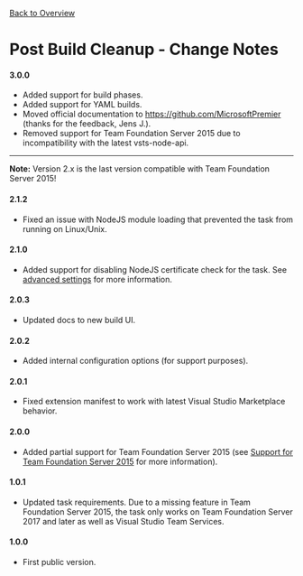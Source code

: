 [Back to Overview](./overview.md)

# Post Build Cleanup - Change Notes

#### 3.0.0
- Added support for build phases.
- Added support for YAML builds.
- Moved official documentation to https://github.com/MicrosoftPremier (thanks for the feedback, Jens J.).
- Removed support for Team Foundation Server 2015 due to incompatibility with the latest vsts-node-api.

--------------------------------------------------------------------------------
**Note:** Version 2.x is the last version compatible with Team Foundation Server 2015!

#### 2.1.2
- Fixed an issue with NodeJS module loading that prevented the task from running on Linux/Unix.

#### 2.1.0
- Added support for disabling NodeJS certificate check for the task. See [advanced settings](./overview.md#advanced) for more information.

#### 2.0.3
- Updated docs to new build UI.

#### 2.0.2
- Added internal configuration options (for support purposes).

#### 2.0.1
- Fixed extension manifest to work with latest Visual Studio Marketplace behavior.

#### 2.0.0
- Added partial support for Team Foundation Server 2015 (see [Support for Team Foundation Server 2015](./overview.md#support-for-team-foundation-server-2015)
  for more information).

#### 1.0.1
- Updated task requirements. Due to a missing feature in Team Foundation Server 2015, the task only works on Team Foundation
  Server 2017 and later as well as Visual Studio Team Services.

#### 1.0.0
- First public version.